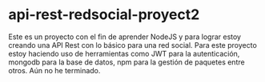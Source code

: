 # api-rest-redsocial-proyect2
Este es un proyecto con el fin de aprender NodeJS y para lograr estoy creando una API Rest con lo básico para una red social.
Para este proyecto estoy haciendo uso de herramientas como JWT para la autenticación, mongodb para la base de datos, npm para la gestión de paquetes entre otros.
Aún no he terminado.
